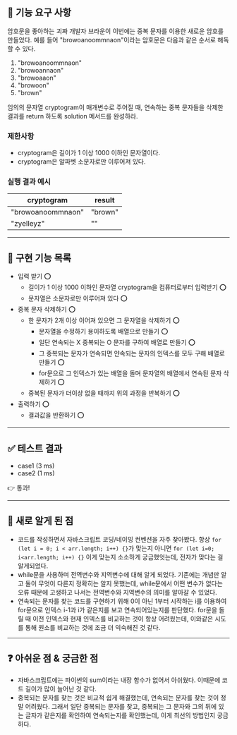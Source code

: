 ## 🚀 기능 요구 사항

암호문을 좋아하는 괴짜 개발자 브라운이 이번에는 중복 문자를 이용한 새로운 암호를 만들었다. 예를 들어 "browoanoommnaon"이라는 암호문은 다음과 같은 순서로 해독할 수 있다.

1. "browoanoommnaon"
2. "browoannaon"
3. "browoaaon"
4. "browoon"
5. "brown"

임의의 문자열 cryptogram이 매개변수로 주어질 때, 연속하는 중복 문자들을 삭제한 결과를 return 하도록 solution 메서드를 완성하라.

### 제한사항

- cryptogram은 길이가 1 이상 1000 이하인 문자열이다.
- cryptogram은 알파벳 소문자로만 이루어져 있다.

### 실행 결과 예시

| cryptogram        | result  |
| ----------------- | ------- |
| "browoanoommnaon" | "brown" |
| "zyelleyz"        | ""      |

---
## 🛒 구현 기능 목록
- 입력 받기 ⭕
  - 길이가 1 이상 1000 이하인 문자열 cryptogram을 컴퓨터로부터 입력받기 ⭕
  - 문자열은 소문자로만 이루어져 있다 ⭕
- 중복 문자 삭제하기 ⭕
  - 한 문자가 2개 이상 이어져 있으면 그 문자열을 삭제하기 ⭕
    - 문자열을 수정하기 용이하도록 배열으로 만들기 ⭕
    - 일단 연속되는 X 중복되는 O 문자를 구하여 배열로 만들기 ⭕
    - 그 중복되는 문자가 연속되면 얀속되는 문자의 인덱스를 모두 구해 배열로 만들기 ⭕
    - for문으로 그 인덱스가 있는 배열을 돌며 문자열의 배열에서 연속된 문자 삭제하기 ⭕
  - 중복된 문자가 더이상 없을 때까지 위의 과정을 반복하기 ⭕
- 출력하기 ⭕
  - 결과값을 반환하기 ⭕
  
---
## ✅ 테스트 결과
- case1 (3 ms)
- case2 (1 ms)

👉 통과!

---

## 💎 새로 알게 된 점
- 코드를 작성하면서 자바스크립트 코딩/네이밍 컨벤션을 자주 찾아봤다. 항상 `for (let i = 0; i < arr.length; i++) {}`가 맞는지 아니면 `for (let i=0; i<arr.length; i++) {}` 이게 맞는지 소소하게 궁금했엇는데, 전자가 맞다는 걸 알게되었다.
- while문을 사용하며 전역변수와 지역변수에 대해 알게 되었다. 기존에는 개념만 알고 둘이 무엇이 다른지 정확히는 알지 못했는데, while문에서 어떤 변수가 없다는 오류 때문에 고생하고 나서는 전역변수와 지역변수의 의미를 알아갈 수 있었다.
- 연속되는 문자를 찾는 코드를 구현하기 위해 0이 아닌 1부터 시작하는 i를 이용하여 for문으로 인덱스 i-1과 i가 같은지를 보고 연속되어있는지를 판단했다. for문을 돌릴 때 이전 인덱스와 현재 인덱스를 비교하는 것이 항상 어려웠는데, 이와같은 시도를 통해 원소를 비교하는 것에 조금 더 익숙해진 것 같다.

---

## ❓ 아쉬운 점 & 궁금한 점
- 자바스크립트에는 파이썬의 sum이라는 내장 함수가 없어서 아쉬웠다. 이때문에 코드 길이가 많이 늘어난 것 같다. 
- 중복되는 문자를 찾는 것은 비교적 쉽게 해결했는데, 연속되는 문자를 찾는 것이 정말 어려웠다. 그래서 일단 중복되는 문자를 찾고, 중복되는 그 문자와 그의 뒤에 있는 글자가 같은지를 확인하여 연속되는지를 확인했는데, 이게 최선의 방법인지 궁금하다. 
